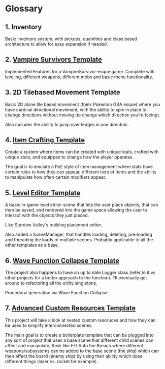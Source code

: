 # Glossary

## 1. Inventory

Basic inventory system, with pickups, quantities and class based architecture to allow for easy expansion if needed.

## 2. [Vampire Survivors Template](vampiresurvivortemplate/README.md)

Implemented Features for a VampireSurvivor-esque game. Complete with leveling, different weapons, different mobs and basic menu functionality.

## 3. 2D Tilebased Movement Template

Basic 2D plane tile based movement (think Pokemon GBA esque) where you have cardinal directional movement, with the ability to spin in place to change directions without moving (to change which direction you're facing). 

Also includes the ability to jump over ledges in one direction.

## 4. [Item Crafting Template](ItemCraftingTemplate/README.md)

Create a system where items can be created with unique stats, crafted with unique stats, and equipped to change how the player operates.

The goal is to emulate a PoE style of item management where stats have certain rules to how they can appear, different tiers of items and the ability to manipulate how often certain modifiers appear.

## 5. [Level Editor Template](LevelEditorTemplate/README.md)

A basic in-game level editor scene that lets the user place objects, that can then be saved, and rendered into the game space allowing the user to interact with the objects they just placed.

Like Stardew Valley's building placement editor.

Also added a SceneManager, that handles loading, deleting, pre-loading and threading the loads of multiple scenes. Probably applicable to all the other templates as a base.

## 6. [Wave Function Collapse Template](WaveFunctionCollapseTemplate/README.md)

The project also happens to have an up to date Logger class (refer to it vs other projects for a better approach to the function). I'll eventually get around to refactoring all the utility singletons.

Procedural generation via Wave Function Collapse.

## 7. [Advanced Custom Resources Template](AdvancedCustomResourcesTemplate/README.md)

This project will take a look at nested custom resoruces and how they can be used to simplify interconnected scenes.

The main goal is to create a boilerplate template that can be plugged into any sort of project that uses a base scene that different child scenes can affect and manipulate, think like FTL/Into the Breach where different weapons/subsystems can be added to the base scene (the ship) which can then affect the board (enemy ship) by using their ability which does different things (laser vs. rocket for example).

